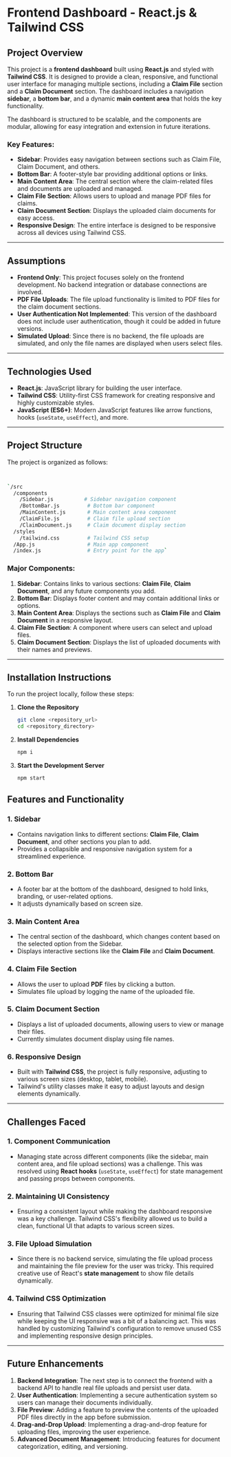 # Frontend Dashboard - React.js & Tailwind CSS

## Project Overview

This project is a **frontend dashboard** built using **React.js** and styled with **Tailwind CSS**. It is designed to provide a clean, responsive, and functional user interface for managing multiple sections, including a **Claim File** section and a **Claim Document** section. The dashboard includes a navigation **sidebar**, a **bottom bar**, and a dynamic **main content area** that holds the key functionality.

The dashboard is structured to be scalable, and the components are modular, allowing for easy integration and extension in future iterations.

### Key Features:
- **Sidebar**: Provides easy navigation between sections such as Claim File, Claim Document, and others.
- **Bottom Bar**: A footer-style bar providing additional options or links.
- **Main Content Area**: The central section where the claim-related files and documents are uploaded and managed.
- **Claim File Section**: Allows users to upload and manage PDF files for claims.
- **Claim Document Section**: Displays the uploaded claim documents for easy access.
- **Responsive Design**: The entire interface is designed to be responsive across all devices using Tailwind CSS.
  
---

## Assumptions

- **Frontend Only**: This project focuses solely on the frontend development. No backend integration or database connections are involved.
- **PDF File Uploads**: The file upload functionality is limited to PDF files for the claim document sections.
- **User Authentication Not Implemented**: This version of the dashboard does not include user authentication, though it could be added in future versions.
- **Simulated Upload**: Since there is no backend, the file uploads are simulated, and only the file names are displayed when users select files.
  
---

## Technologies Used

- **React.js**: JavaScript library for building the user interface.
- **Tailwind CSS**: Utility-first CSS framework for creating responsive and highly customizable styles.
- **JavaScript (ES6+)**: Modern JavaScript features like arrow functions, hooks (`useState`, `useEffect`), and more.

---

Project Structure
-----------------

The project is organized as follows:

 ```bash


 `/src
   /components
     /Sidebar.js          # Sidebar navigation component
     /BottomBar.js         # Bottom bar component
     /MainContent.js       # Main content area component
     /ClaimFile.js         # Claim file upload section
     /ClaimDocument.js     # Claim document display section
   /styles
     /tailwind.css         # Tailwind CSS setup
   /App.js                 # Main app component
   /index.js               # Entry point for the app`
```

### Major Components:
1. **Sidebar**: Contains links to various sections: **Claim File**, **Claim Document**, and any future components you add.
2. **Bottom Bar**: Displays footer content and may contain additional links or options.
3. **Main Content Area**: Displays the sections such as **Claim File** and **Claim Document** in a responsive layout.
4. **Claim File Section**: A component where users can select and upload files.
5. **Claim Document Section**: Displays the list of uploaded documents with their names and previews.

---

## Installation Instructions

To run the project locally, follow these steps:

1. **Clone the Repository**  
   ```bash
   git clone <repository_url>
   cd <repository_directory>
2. **Install Dependencies**
   ```bash
   npm i
3. **Start the Development Server**
   ```bash
   npm start

Features and Functionality
--------------------------

### 1\. **Sidebar**

-   Contains navigation links to different sections: **Claim File**, **Claim Document**, and other sections you plan to add.
-   Provides a collapsible and responsive navigation system for a streamlined experience.

### 2\. **Bottom Bar**

-   A footer bar at the bottom of the dashboard, designed to hold links, branding, or user-related options.
-   It adjusts dynamically based on screen size.

### 3\. **Main Content Area**

-   The central section of the dashboard, which changes content based on the selected option from the Sidebar.
-   Displays interactive sections like the **Claim File** and **Claim Document**.

### 4\. **Claim File Section**

-   Allows the user to upload **PDF** files by clicking a button.
-   Simulates file upload by logging the name of the uploaded file.

### 5\. **Claim Document Section**

-   Displays a list of uploaded documents, allowing users to view or manage their files.
-   Currently simulates document display using file names.

### 6\. **Responsive Design**

-   Built with **Tailwind CSS**, the project is fully responsive, adjusting to various screen sizes (desktop, tablet, mobile).
-   Tailwind's utility classes make it easy to adjust layouts and design elements dynamically.

* * * * *

Challenges Faced
----------------

### 1\. **Component Communication**

-   Managing state across different components (like the sidebar, main content area, and file upload sections) was a challenge. This was resolved using **React hooks** (`useState`, `useEffect`) for state management and passing props between components.

### 2\. **Maintaining UI Consistency**

-   Ensuring a consistent layout while making the dashboard responsive was a key challenge. Tailwind CSS's flexibility allowed us to build a clean, functional UI that adapts to various screen sizes.

### 3\. **File Upload Simulation**

-   Since there is no backend service, simulating the file upload process and maintaining the file preview for the user was tricky. This required creative use of React's **state management** to show file details dynamically.

### 4\. **Tailwind CSS Optimization**

-   Ensuring that Tailwind CSS classes were optimized for minimal file size while keeping the UI responsive was a bit of a balancing act. This was handled by customizing Tailwind's configuration to remove unused CSS and implementing responsive design principles.

* * * * *

Future Enhancements
-------------------

1.  **Backend Integration**: The next step is to connect the frontend with a backend API to handle real file uploads and persist user data.
2.  **User Authentication**: Implementing a secure authentication system so users can manage their documents individually.
3.  **File Preview**: Adding a feature to preview the contents of the uploaded PDF files directly in the app before submission.
4.  **Drag-and-Drop Upload**: Implementing a drag-and-drop feature for uploading files, improving the user experience.
5.  **Advanced Document Management**: Introducing features for document categorization, editing, and versioning.


   
